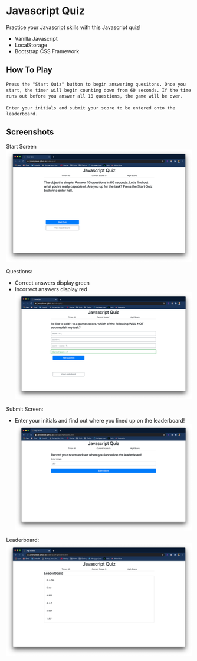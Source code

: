 # Javascript Quiz

Practice your Javascript skills with this Javascript quiz!

* Vanilla Javascript
* LocalStorage
* Bootstrap CSS Framework

## How To Play

```
Press the "Start Quiz" button to begin answering quesitons. Once you start, the timer will begin counting down from 60 seconds. If the time runs out before you answer all 10 questions, the game will be over.

Enter your initials and submit your score to be entered onto the leaderboard.
```

## Screenshots

Start Screen
![start-screen](./Assets/screenshots/start-screen.png)

Questions:
* Correct answers display green
* Incorrect answers display red
![correct-answer](./Assets/screenshots/correct-answer.png)

Submit Screen:
* Enter your initials and find out where you lined up on the leaderboard!
![submit-screen](./Assets/screenshots/submit-screen.png)

Leaderboard:
![leaderboard](./Assets/screenshots/leaderboard.png)